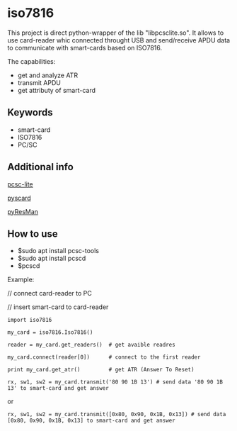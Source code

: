 # iso7816

This project is direct python-wrapper of the lib "libpcsclite.so". It allows to use card-reader whic connected throught USB and send/receive APDU data to communicate with smart-cards based on ISO7816.

The capabilities:
* get and analyze ATR
* transmit APDU
* get attributу of smart-card


## Keywords
* smart-card
* ISO7816
* PC/SC

## Additional info
[pcsc-lite](https://pcsclite.apdu.fr/api/index.html)

[pyscard](https://github.com/LudovicRousseau/pyscard)

[pyResMan](https://github.com/JavaCardOS/pyResMan)

## How to use
* $sudo apt install pcsc-tools
* $sudo apt install pcscd
* $pcscd

Example:

// connect card-reader to PC

// insert smart-card to card-reader

    import iso7816

    my_card = iso7816.Iso7816()

    reader = my_card.get_readers()  # get avaible readres

    my_card.connect(reader[0])      # connect to the first reader

    print my_card.get_atr()         # get ATR (Answer To Reset)

    rx, sw1, sw2 = my_card.transmit('80 90 1B 13') # send data '80 90 1B 13' to smart-card and get answer

or

    rx, sw1, sw2 = my_card.transmit([0x80, 0x90, 0x1B, 0x13]) # send data [0x80, 0x90, 0x1B, 0x13] to smart-card and get answer

